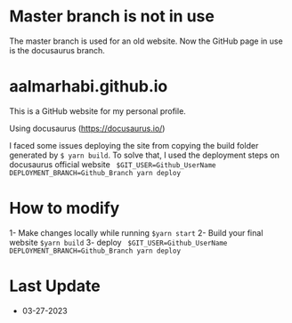 # Master branch is not in use
The master branch is used for an old website. Now the GitHub page in use is the docusaurus branch.


# aalmarhabi.github.io
This is a GitHub website for my personal profile.

Using docusaurus (https://docusaurus.io/)

I faced some issues deploying the site from copying the build folder generated by ```$ yarn build```. To solve that, I used the deployment steps on docusaurus official website ``` $GIT_USER=Github_UserName DEPLOYMENT_BRANCH=Github_Branch yarn deploy```


# How to modify
1- Make changes locally while running ```$yarn start```
2- Build your final website ```$yarn build```
3- deploy ``` $GIT_USER=Github_UserName DEPLOYMENT_BRANCH=Github_Branch yarn deploy```

# Last Update
 - 03-27-2023
